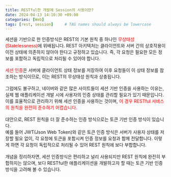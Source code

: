 ```yaml
---
title: RESTful한 개발에 Session의 사용이란?
date: 2024-04-13 14:10:30 +09:00
categories: [Web]
tags: [rest, session]     # TAG names should always be lowercase
---
```


세션을 기반으로 한 인증방식은 REST의 기본 원칙 중 하나인 <span style="color:red">무상태성(Statelessness)</span>에 위배됩니다.
REST 아키텍처는 클라이언트와 서버 간의 상호작용이 이전 상태에 의존하지 않아야 한다고 규정하고 있습니다.
즉, 각 요청은 필요한 모든 정보를 포함하고 독립적으로 처리될 수 있어야 합니다.
<br><br>
<span style="color:red">세션 인증</span>은 서버에 클라이언트 상태 정보를 저장하여 이후 요청들이 이 상태 정보를 참조하는 방식이므로, 이는 REST의 무상태성 원칙과 상충됩니다.
<br><br>
그럼에도 불구하고, 네이버와 같은 많은 사이트들이 세션 기반 인증을 사용하는 이유는,<br>
실제 웹 애플리케이션 개발 시에 사용자의 인증 상태를 관리할 필요가 있기 때문입니다.<br>
이를 효율적으로 관리하기 위해 세션 인증을 사용하는 것이며,<span style="color:red"> 이 경우 RESTful 서비스의 원칙을 완전히 준수하기 어렵습니다.</span>
<br><br>
대안으로, REST 원칙을 더 잘 준수하는 인증 방식으로는 토큰 기반 인증 방식이 있습니다.<br>
예를 들어 JWT(Json Web Token)와 같은 토큰 인증 방식은 서버가 사용자 상태를 저장할 필요 없이, 각 요청에 토큰을 포함시켜 인증 정보를 요청과 함께 전달합니다. 이렇게 하면 각 요청이 독립적으로 처리될 수 있어 REST 원칙에 보다 부합합니다.
<br><br>
개념을 정리하자면, 세션 인증방식은 편리하고 널리 사용되지만 REST 원칙에 완전히 부합하지는 않으며, 보다 RESTful한 애플리케이션을 개발하고자 할 때는 토큰 기반 인증 방식을 고려해 볼 수 있습니다.